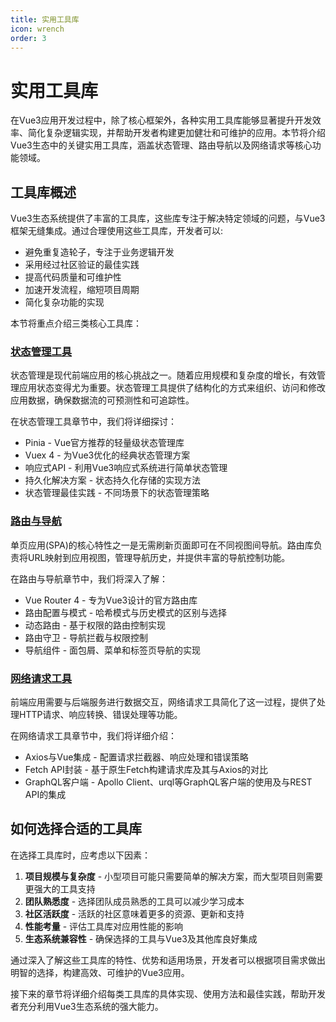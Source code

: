 ```yaml
---
title: 实用工具库
icon: wrench
order: 3
---
```


# 实用工具库

在Vue3应用开发过程中，除了核心框架外，各种实用工具库能够显著提升开发效率、简化复杂逻辑实现，并帮助开发者构建更加健壮和可维护的应用。本节将介绍Vue3生态中的关键实用工具库，涵盖状态管理、路由导航以及网络请求等核心功能领域。

## 工具库概述

Vue3生态系统提供了丰富的工具库，这些库专注于解决特定领域的问题，与Vue3框架无缝集成。通过合理使用这些工具库，开发者可以:

- 避免重复造轮子，专注于业务逻辑开发
- 采用经过社区验证的最佳实践
- 提高代码质量和可维护性
- 加速开发流程，缩短项目周期
- 简化复杂功能的实现

本节将重点介绍三类核心工具库：

### [状态管理工具](./12.3.1-状态管理工具.md)

状态管理是现代前端应用的核心挑战之一。随着应用规模和复杂度的增长，有效管理应用状态变得尤为重要。状态管理工具提供了结构化的方式来组织、访问和修改应用数据，确保数据流的可预测性和可追踪性。

在状态管理工具章节中，我们将详细探讨：

- Pinia - Vue官方推荐的轻量级状态管理库
- Vuex 4 - 为Vue3优化的经典状态管理方案
- 响应式API - 利用Vue3响应式系统进行简单状态管理
- 持久化解决方案 - 状态持久化存储的实现方法
- 状态管理最佳实践 - 不同场景下的状态管理策略

### [路由与导航](./12.3.2-路由与导航.md)

单页应用(SPA)的核心特性之一是无需刷新页面即可在不同视图间导航。路由库负责将URL映射到应用视图，管理导航历史，并提供丰富的导航控制功能。

在路由与导航章节中，我们将深入了解：

- Vue Router 4 - 专为Vue3设计的官方路由库
- 路由配置与模式 - 哈希模式与历史模式的区别与选择
- 动态路由 - 基于权限的路由控制实现
- 路由守卫 - 导航拦截与权限控制
- 导航组件 - 面包屑、菜单和标签页导航的实现

### [网络请求工具](./12.3.3-网络请求工具.md)

前端应用需要与后端服务进行数据交互，网络请求工具简化了这一过程，提供了处理HTTP请求、响应转换、错误处理等功能。

在网络请求工具章节中，我们将详细介绍：

- Axios与Vue集成 - 配置请求拦截器、响应处理和错误策略
- Fetch API封装 - 基于原生Fetch构建请求库及其与Axios的对比
- GraphQL客户端 - Apollo Client、urql等GraphQL客户端的使用及与REST API的集成

## 如何选择合适的工具库

在选择工具库时，应考虑以下因素：

1. **项目规模与复杂度** - 小型项目可能只需要简单的解决方案，而大型项目则需要更强大的工具支持
2. **团队熟悉度** - 选择团队成员熟悉的工具可以减少学习成本
3. **社区活跃度** - 活跃的社区意味着更多的资源、更新和支持
4. **性能考量** - 评估工具库对应用性能的影响
5. **生态系统兼容性** - 确保选择的工具与Vue3及其他库良好集成

通过深入了解这些工具库的特性、优势和适用场景，开发者可以根据项目需求做出明智的选择，构建高效、可维护的Vue3应用。

接下来的章节将详细介绍每类工具库的具体实现、使用方法和最佳实践，帮助开发者充分利用Vue3生态系统的强大能力。